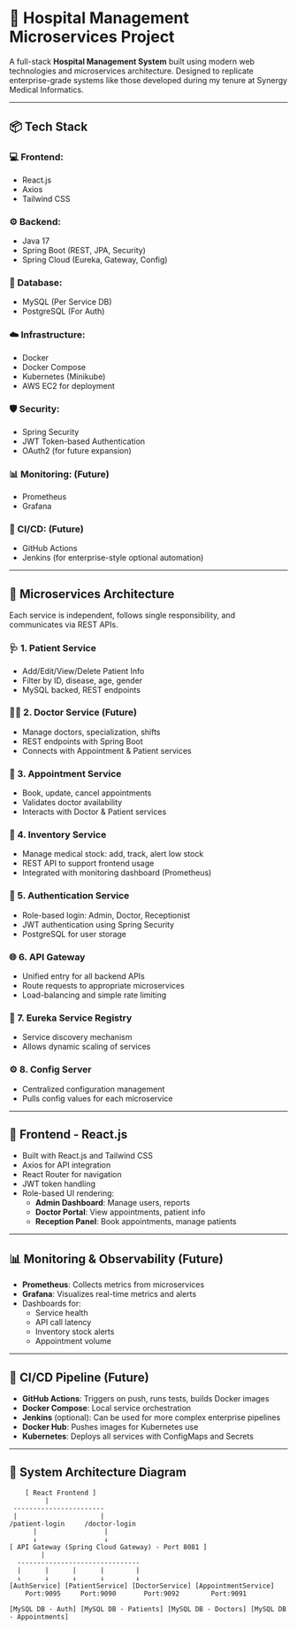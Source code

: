 
# 🏥 Hospital Management Microservices Project

A full-stack **Hospital Management System** built using modern web technologies and microservices architecture. Designed to replicate enterprise-grade systems like those developed during my tenure at Synergy Medical Informatics.

---

## 📦 Tech Stack

### 💻 Frontend:
- React.js
- Axios
- Tailwind CSS

### ⚙️ Backend:
- Java 17
- Spring Boot (REST, JPA, Security)
- Spring Cloud (Eureka, Gateway, Config)

### 🧾 Database:
- MySQL (Per Service DB)
- PostgreSQL (For Auth)

### ☁️ Infrastructure:
- Docker
- Docker Compose
- Kubernetes (Minikube)
- AWS EC2 for deployment

### 🛡 Security:
- Spring Security
- JWT Token-based Authentication
- OAuth2 (for future expansion)

### 📊 Monitoring:  (Future)
- Prometheus
- Grafana

### 🚀 CI/CD:  (Future)
- GitHub Actions
- Jenkins (for enterprise-style optional automation)

---

## 🧩 Microservices Architecture

Each service is independent, follows single responsibility, and communicates via REST APIs.

### 🩺 1. Patient Service
- Add/Edit/View/Delete Patient Info
- Filter by ID, disease, age, gender
- MySQL backed, REST endpoints

### 👨‍⚕️ 2. Doctor Service  (Future)
- Manage doctors, specialization, shifts
- REST endpoints with Spring Boot
- Connects with Appointment & Patient services

### 📅 3. Appointment Service
- Book, update, cancel appointments
- Validates doctor availability
- Interacts with Doctor & Patient services

### 💊 4. Inventory Service
- Manage medical stock: add, track, alert low stock
- REST API to support frontend usage
- Integrated with monitoring dashboard (Prometheus)

### 🔐 5. Authentication Service
- Role-based login: Admin, Doctor, Receptionist
- JWT authentication using Spring Security
- PostgreSQL for user storage

### 🌐 6. API Gateway
- Unified entry for all backend APIs
- Route requests to appropriate microservices
- Load-balancing and simple rate limiting

### 🧭 7. Eureka Service Registry
- Service discovery mechanism
- Allows dynamic scaling of services

### ⚙️ 8. Config Server
- Centralized configuration management
- Pulls config values for each microservice

---

## 🎨 Frontend - React.js

- Built with React.js and Tailwind CSS
- Axios for API integration
- React Router for navigation
- JWT token handling
- Role-based UI rendering:
  - **Admin Dashboard**: Manage users, reports
  - **Doctor Portal**: View appointments, patient info
  - **Reception Panel**: Book appointments, manage patients

---

## 📊 Monitoring & Observability  (Future)

- **Prometheus**: Collects metrics from microservices
- **Grafana**: Visualizes real-time metrics and alerts
- Dashboards for:
  - Service health
  - API call latency
  - Inventory stock alerts
  - Appointment volume

---

## 🚀 CI/CD Pipeline (Future)

- **GitHub Actions**: Triggers on push, runs tests, builds Docker images
- **Docker Compose**: Local service orchestration
- **Jenkins** (optional): Can be used for more complex enterprise pipelines
- **Docker Hub**: Pushes images for Kubernetes use
- **Kubernetes**: Deploys all services with ConfigMaps and Secrets

---

## 🧭 System Architecture Diagram


```text
    [ React Frontend ]
         |
 -----------------------
 |                     |
/patient-login     /doctor-login
      |                 |
      ↓                 ↓
[ API Gateway (Spring Cloud Gateway) - Port 8081 ]
        |
  -------------------------------
  |      |      |      |        |
  ↓      ↓      ↓      ↓        ↓
[AuthService] [PatientService] [DoctorService] [AppointmentService]
    Port:9095     Port:9090       Port:9092        Port:9091

[MySQL DB - Auth] [MySQL DB - Patients] [MySQL DB - Doctors] [MySQL DB - Appointments]
```
